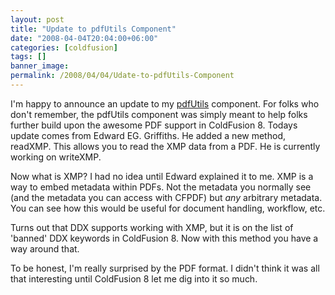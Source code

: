 ```yaml
---
layout: post
title: "Update to pdfUtils Component"
date: "2008-04-04T20:04:00+06:00"
categories: [coldfusion]
tags: []
banner_image: 
permalink: /2008/04/04/Udate-to-pdfUtils-Component
---
```


I'm happy to announce an update to my <a href="http://pdfutils.riaforge.org">pdfUtils</a> component. For folks who don't remember, the pdfUtils component was simply meant to help folks further build upon the awesome PDF support in ColdFusion 8. Todays update comes from Edward EG. Griffiths. He added a new method, readXMP. This allows you to read the XMP data from a PDF. He is currently working on writeXMP.

Now what is XMP? I had no idea until Edward explained it to me. XMP is a way to embed metadata within PDFs. Not the metadata you normally see (and the metadata you can access with CFPDF) but <i>any</i> arbitrary metadata. You can see how this would be useful for document handling, workflow, etc.

Turns out that DDX supports working with XMP, but it is on the list of 'banned' DDX keywords in ColdFusion 8. Now with this method you have a way around that.

To be honest, I'm really surprised by the PDF format. I didn't think it was all that interesting until ColdFusion 8 let me dig into it so much.